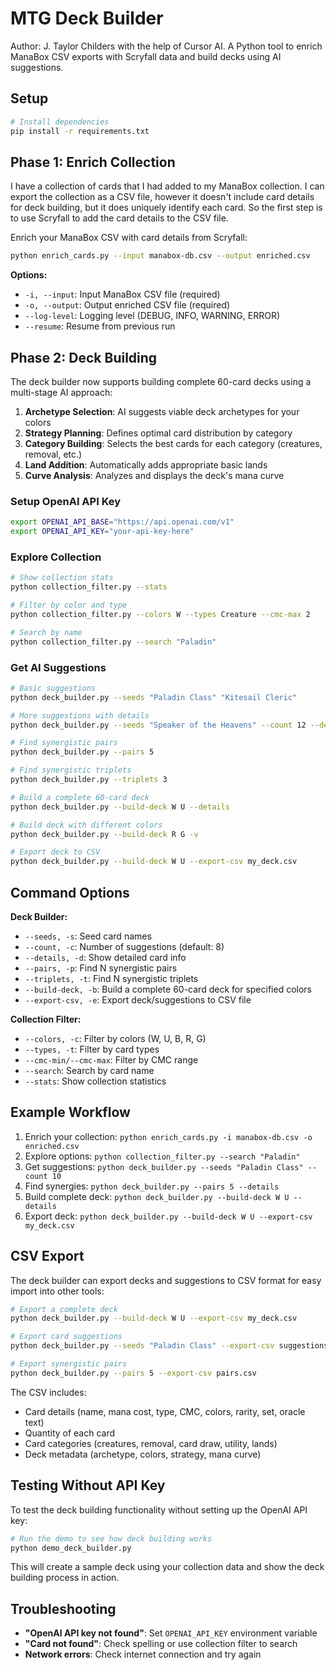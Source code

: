 # MTG Deck Builder
Author: J. Taylor Childers with the help of Cursor AI.
A Python tool to enrich ManaBox CSV exports with Scryfall data and build decks using AI suggestions.

## Setup

```bash
# Install dependencies
pip install -r requirements.txt
```

## Phase 1: Enrich Collection

I have a collection of cards that I had added to my ManaBox collection. I can export the collection as a CSV file, however it doesn't include card details for deck building, but it does uniquely identify each card. So the first step is to use Scryfall to add the card details to the CSV file.

Enrich your ManaBox CSV with card details from Scryfall:

```bash
python enrich_cards.py --input manabox-db.csv --output enriched.csv
```

**Options:**
- `-i, --input`: Input ManaBox CSV file (required)
- `-o, --output`: Output enriched CSV file (required)
- `--log-level`: Logging level (DEBUG, INFO, WARNING, ERROR)
- `--resume`: Resume from previous run

## Phase 2: Deck Building

The deck builder now supports building complete 60-card decks using a multi-stage AI approach:

1. **Archetype Selection**: AI suggests viable deck archetypes for your colors
2. **Strategy Planning**: Defines optimal card distribution by category
3. **Category Building**: Selects the best cards for each category (creatures, removal, etc.)
4. **Land Addition**: Automatically adds appropriate basic lands
5. **Curve Analysis**: Analyzes and displays the deck's mana curve

### Setup OpenAI API Key

```bash
export OPENAI_API_BASE="https://api.openai.com/v1"
export OPENAI_API_KEY="your-api-key-here"
```

### Explore Collection

```bash
# Show collection stats
python collection_filter.py --stats

# Filter by color and type
python collection_filter.py --colors W --types Creature --cmc-max 2

# Search by name
python collection_filter.py --search "Paladin"
```

### Get AI Suggestions

```bash
# Basic suggestions
python deck_builder.py --seeds "Paladin Class" "Kitesail Cleric"

# More suggestions with details
python deck_builder.py --seeds "Speaker of the Heavens" --count 12 --details

# Find synergistic pairs
python deck_builder.py --pairs 5

# Find synergistic triplets
python deck_builder.py --triplets 3

# Build a complete 60-card deck
python deck_builder.py --build-deck W U --details

# Build deck with different colors
python deck_builder.py --build-deck R G -v

# Export deck to CSV
python deck_builder.py --build-deck W U --export-csv my_deck.csv
```

## Command Options

**Deck Builder:**
- `--seeds, -s`: Seed card names
- `--count, -c`: Number of suggestions (default: 8)
- `--details, -d`: Show detailed card info
- `--pairs, -p`: Find N synergistic pairs
- `--triplets, -t`: Find N synergistic triplets
- `--build-deck, -b`: Build a complete 60-card deck for specified colors
- `--export-csv, -e`: Export deck/suggestions to CSV file

**Collection Filter:**
- `--colors, -c`: Filter by colors (W, U, B, R, G)
- `--types, -t`: Filter by card types
- `--cmc-min/--cmc-max`: Filter by CMC range
- `--search`: Search by card name
- `--stats`: Show collection statistics

## Example Workflow

1. Enrich your collection: `python enrich_cards.py -i manabox-db.csv -o enriched.csv`
2. Explore options: `python collection_filter.py --search "Paladin"`
3. Get suggestions: `python deck_builder.py --seeds "Paladin Class" --count 10`
4. Find synergies: `python deck_builder.py --pairs 5 --details`
5. Build complete deck: `python deck_builder.py --build-deck W U --details`
6. Export deck: `python deck_builder.py --build-deck W U --export-csv my_deck.csv`

## CSV Export

The deck builder can export decks and suggestions to CSV format for easy import into other tools:

```bash
# Export a complete deck
python deck_builder.py --build-deck W U --export-csv my_deck.csv

# Export card suggestions
python deck_builder.py --seeds "Paladin Class" --export-csv suggestions.csv

# Export synergistic pairs
python deck_builder.py --pairs 5 --export-csv pairs.csv
```

The CSV includes:
- Card details (name, mana cost, type, CMC, colors, rarity, set, oracle text)
- Quantity of each card
- Card categories (creatures, removal, card draw, utility, lands)
- Deck metadata (archetype, colors, strategy, mana curve)

## Testing Without API Key

To test the deck building functionality without setting up the OpenAI API key:

```bash
# Run the demo to see how deck building works
python demo_deck_builder.py
```

This will create a sample deck using your collection data and show the deck building process in action.

## Troubleshooting

- **"OpenAI API key not found"**: Set `OPENAI_API_KEY` environment variable
- **"Card not found"**: Check spelling or use collection filter to search
- **Network errors**: Check internet connection and try again 